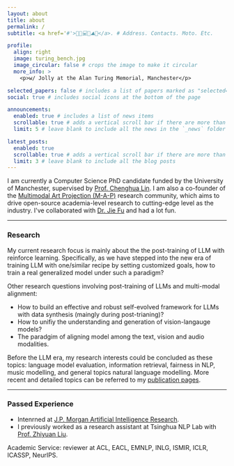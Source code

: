 ```yaml
---
layout: about
title: about
permalink: /
subtitle: <a href='#'>💍📖💻🐶⛰️🤿</a>. # Address. Contacts. Moto. Etc.

profile:
  align: right
  image: turing_bench.jpg
  image_circular: false # crops the image to make it circular
  more_info: >
    <p>w/ Jolly at the Alan Turing Memorial, Manchester</p>

selected_papers: false # includes a list of papers marked as "selected={true}"
social: true # includes social icons at the bottom of the page

announcements:
  enabled: true # includes a list of news items
  scrollable: true # adds a vertical scroll bar if there are more than 3 news items
  limit: 5 # leave blank to include all the news in the `_news` folder

latest_posts:
  enabled: true
  scrollable: true # adds a vertical scroll bar if there are more than 3 new posts items
  limit: 3 # leave blank to include all the blog posts
---
```


<meta name="google-site-verification" content="S4kbKtEbks2C_vUp5k0RsyUsqnr4iLwD6euFRIdAoQY" />


I am currently a Computer Science PhD candidate funded by the University of Manchester, supervised by [Prof. Chenghua Lin](https://chenghua-lin.github.io/). I am also a co-founder of the [Multimodal Art Projection (M-A-P)](https://m-a-p.ai) research community, which aims to drive open-source academia-level research to cutting-edge level as the industry. I've collaborated with [Dr. Jie Fu](https://bigaidream.github.io/) and had a lot fun.  

---
### Research

My current research focus is mainly about the the post-training of LLM with reinforce learning. Specifically, as we have stepped into the new era of training LLM with one/similar recipe by setting customized goals, how to train a real generalized model under such a paradigm?


Other research questions involving post-training of LLMs and multi-modal alignment:

* How to build an effective and robust self-evolved framework for LLMs with data synthesis (maingly during post-trianing)?
* How to unifiy the understanding and generation of vision-langauge models?
* The paradgim of aligning model among the text, vision and audio modalities.

Before the LLM era, my research interests could be concluded as these topics: language model evaluation, information retrieval, fairness in NLP, music modelling, and general topics natural language modelling.
More recent and detailed topics can be referred to my [publication pages](https://yizhilll.github.io/publications/).


---
### Passed Experience

* Intenrned at [J.P. Morgan Artificial Intelligence Research](https://www.jpmorgan.com/technology/artificial-intelligence).
* I previously worked as a research assistant at Tsinghua NLP Lab with [Prof. Zhiyuan Liu](https://nlp.csai.tsinghua.edu.cn/~lzy/).


Academic Service: reviewer at ACL, EACL, EMNLP, INLG, ISMIR, ICLR, ICASSP, NeurIPS.